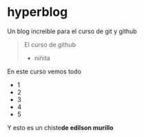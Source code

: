 # hyperblog
Un blog increible para el curso de git y github

> El curso de github
> - niñita

En este curso vemos todo
* 1
* 2
* 3
* 4
* 5

Y esto es un chiste**de edilson murillo**